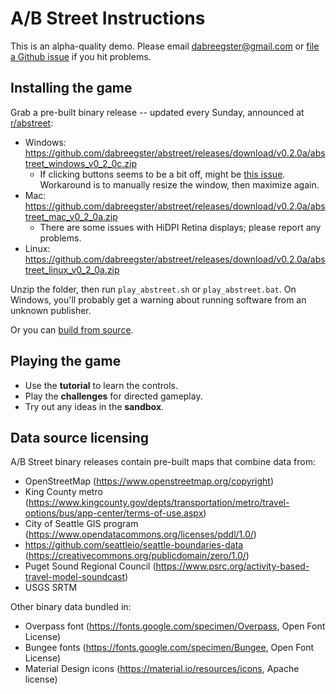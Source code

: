 # A/B Street Instructions

This is an alpha-quality demo. Please email <dabreegster@gmail.com> or
[file a Github issue](https://github.com/dabreegster/abstreet/issues/) if you
hit problems.

## Installing the game

Grab a pre-built binary release -- updated every Sunday, announced at
[r/abstreet](http://old.reddit.com/r/abstreet):

- Windows:
  https://github.com/dabreegster/abstreet/releases/download/v0.2.0a/abstreet_windows_v0_2_0c.zip
  - If clicking buttons seems to be a bit off, might be
    [this issue](https://github.com/dabreegster/abstreet/issues/65). Workaround
    is to manually resize the window, then maximize again.
- Mac:
  https://github.com/dabreegster/abstreet/releases/download/v0.2.0a/abstreet_mac_v0_2_0a.zip
  - There are some issues with HiDPI Retina displays; please report any
    problems.
- Linux:
  https://github.com/dabreegster/abstreet/releases/download/v0.2.0a/abstreet_linux_v0_2_0a.zip

Unzip the folder, then run `play_abstreet.sh` or `play_abstreet.bat`. On
Windows, you'll probably get a warning about running software from an unknown
publisher.

Or you can [build from source](/docs/dev.md).

## Playing the game

- Use the **tutorial** to learn the controls.
- Play the **challenges** for directed gameplay.
- Try out any ideas in the **sandbox**.

## Data source licensing

A/B Street binary releases contain pre-built maps that combine data from:

- OpenStreetMap (https://www.openstreetmap.org/copyright)
- King County metro
  (https://www.kingcounty.gov/depts/transportation/metro/travel-options/bus/app-center/terms-of-use.aspx)
- City of Seattle GIS program
  (https://www.opendatacommons.org/licenses/pddl/1.0/)
- https://github.com/seattleio/seattle-boundaries-data
  (https://creativecommons.org/publicdomain/zero/1.0/)
- Puget Sound Regional Council
  (https://www.psrc.org/activity-based-travel-model-soundcast)
- USGS SRTM

Other binary data bundled in:

- Overpass font (https://fonts.google.com/specimen/Overpass, Open Font License)
- Bungee fonts (https://fonts.google.com/specimen/Bungee, Open Font License)
- Material Design icons (https://material.io/resources/icons, Apache license)
